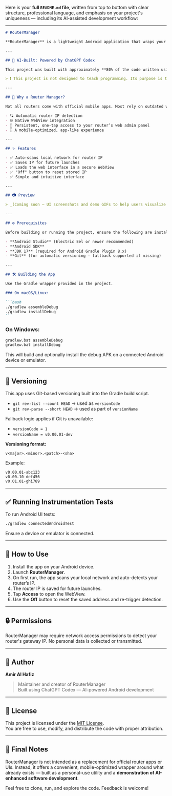 Here is your **full `README.md` file**, written from top to bottom with clear structure, professional language, and emphasis on your project's uniqueness — including its AI-assisted development workflow:

---

````markdown
# RouterManager

**RouterManager** is a lightweight Android application that wraps your router’s web management portal inside a native mobile interface using WebView. It automatically detects your router's IP address and provides quick, repeatable access — removing the need to open a browser and manually enter an IP each time.

---

## 🧠 AI-Built: Powered by ChatGPT Codex

This project was built with approximately **80% of the code written using ChatGPT Codex**. More than just a code assistant, the AI acted as a **coding collaborator and QA engine**, helping validate architecture, fix issues in real time, and streamline repetitive development tasks.

> ❗ This project is not designed to teach programming. Its purpose is to demonstrate how modern AI tools can meaningfully **accelerate real-world software development** — even for production-ready mobile apps.

---

## 🔧 Why a Router Manager?

Not all routers come with official mobile apps. Most rely on outdated web portals that require manual IP entry in a browser. This app doesn't attempt to replace the router’s UI — instead, it **augments it** by offering:

- 🔍 Automatic router IP detection
- 🌐 Native WebView integration
- 🔁 Persistent, one-tap access to your router’s web admin panel
- 📱 A mobile-optimized, app-like experience

---

## ✨ Features

- ✅ Auto-scans local network for router IP
- ✅ Saves IP for future launches
- ✅ Loads the web interface in a secure WebView
- ✅ "Off" button to reset stored IP
- ✅ Simple and intuitive interface

---

## 📷 Preview

> _(Coming soon — UI screenshots and demo GIFs to help users visualize the app.)_

---

## ⚙️ Prerequisites

Before building or running the project, ensure the following are installed:

- **Android Studio** (Electric Eel or newer recommended)
- **Android SDK**
- **JDK 17** (required for Android Gradle Plugin 8.x)
- **Git** (for automatic versioning — fallback supported if missing)

---

## 🛠️ Building the App

Use the Gradle wrapper provided in the project.

### On macOS/Linux:

```bash
./gradlew assembleDebug
./gradlew installDebug
```
````

### On Windows:

```cmd
gradlew.bat assembleDebug
gradlew.bat installDebug
```

This will build and optionally install the debug APK on a connected Android device or emulator.

---

## 🚦 Versioning

This app uses Git-based versioning built into the Gradle build script.

- `git rev-list --count HEAD` → used as `versionCode`
- `git rev-parse --short HEAD` → used as part of `versionName`

Fallback logic applies if Git is unavailable:

- `versionCode = 1`
- `versionName = v0.00.01-dev`

**Versioning format:**

```
v<major>.<minor>.<patch>-<sha>
```

Example:

```
v0.00.01-abc123
v0.00.10-def456
v0.01.01-ghi789
```

---

## ✅ Running Instrumentation Tests

To run Android UI tests:

```bash
./gradlew connectedAndroidTest
```

Ensure a device or emulator is connected.

---

## 📱 How to Use

1. Install the app on your Android device.
2. Launch **RouterManager**.
3. On first run, the app scans your local network and auto-detects your router’s IP.
4. The router IP is saved for future launches.
5. Tap **Access** to open the WebView.
6. Use the **Off** button to reset the saved address and re-trigger detection.

---

## 🔒 Permissions

RouterManager may require network access permissions to detect your router's gateway IP. No personal data is collected or transmitted.

---

## 👤 Author

**Amir Al Hafiz**

> Maintainer and creator of RouterManager  
> Built using ChatGPT Codex — AI-powered Android development

---

## 📄 License

This project is licensed under the [MIT License](LICENSE).  
You are free to use, modify, and distribute the code with proper attribution.

---

## 📢 Final Notes

RouterManager is not intended as a replacement for official router apps or UIs. Instead, it offers a convenient, mobile-optimized wrapper around what already exists — built as a personal-use utility and a **demonstration of AI-enhanced software development**.

Feel free to clone, run, and explore the code. Feedback is welcome!

```

```
